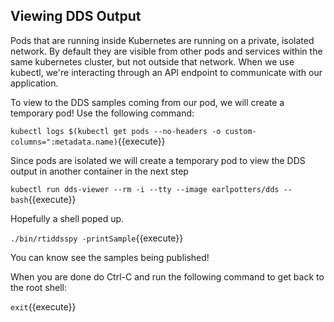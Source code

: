 ## Viewing DDS Output

Pods that are running inside Kubernetes are running on a private, isolated network. By default they are visible from other pods and services within the same kubernetes cluster, but not outside that network. When we use kubectl, we're interacting through an API endpoint to communicate with our application.

To view to the DDS samples coming from our pod, we will create a temporary pod! Use the following command:

`kubectl logs $(kubectl get pods --no-headers -o custom-columns=":metadata.name)`{{execute}}

Since pods are isolated we will create a temporary pod to view the DDS output in another container in the next step

`kubectl run dds-viewer --rm -i --tty --image earlpotters/dds -- bash`{{execute}}

Hopefully a shell poped up.

`./bin/rtiddsspy -printSample`{{execute}}

You can know see the samples being published!

When you are done do Ctrl-C and run the following command to get back to the root shell:

`exit`{{execute}}



